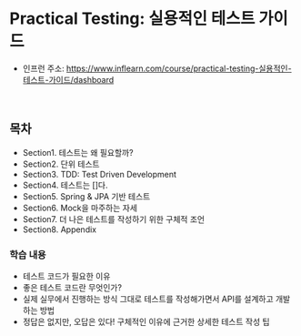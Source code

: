 # Practical Testing: 실용적인 테스트 가이드

 - 인프런 주소: https://www.inflearn.com/course/practical-testing-실용적인-테스트-가이드/dashboard

<br/>

## 목차

 - Section1. 테스트는 왜 필요할까?
 - Section2. 단위 테스트
 - Section3. TDD: Test Driven Development
 - Section4. 테스트는 []다.
 - Section5. Spring & JPA 기반 테스트
 - Section6. Mock을 마주하는 자세
 - Section7. 더 나은 테스트를 작성하기 위한 구체적 조언
 - Section8. Appendix

### 학습 내용

 - 테스트 코드가 필요한 이유
 - 좋은 테스트 코드란 무엇인가?
 - 실제 실무에서 진행하는 방식 그대로 테스트를 작성해가면서 API를 설계하고 개발하는 방법
 - 정답은 없지만, 오답은 있다! 구체적인 이유에 근거한 상세한 테스트 작성 팁

